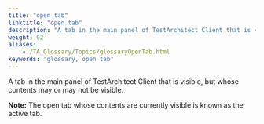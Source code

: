 ```yaml
--- 
title: "open tab"
linktitle: "open tab"
description: "A tab in the main panel of TestArchitect Client that is visible, but whose contents may or may not be visible. Note: The open tab whose contents are currently visible is known as the active tab ."
weight: 92
aliases: 
    - /TA_Glossary/Topics/glossaryOpenTab.html
keywords: "glossary, open tab"
---
```


A tab in the main panel of TestArchitect Client that is visible, but whose contents may or may not be visible.

**Note:** The open tab whose contents are currently visible is known as the active tab.

